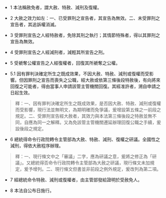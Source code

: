 * 1 本法稱赦免者，謂大赦、特赦、減刑及復權。

* 2 大赦之效力如左：一、已受罪刑之宣告者，其宣告為無效。二、未受罪刑之宣告者，其追訴權消滅。

* 3 受罪刑宣告之人經特赦者，免除其刑之執行；其情節特殊者，得以其罪刑之宣告為無效。

* 4 受罪刑宣告之人經減刑者，減輕其所宣告之刑。

* 5 受褫奪公權宣告之人經復權者，回復其所褫奪之公權。

* 5.1 因有罪判決確定所生之既成效果，不因大赦、特赦、減刑或復權而受影響。但因罪刑之宣告而喪失之公職，經大赦或依第三條後段特赦後，有向將來回復之可能者，得由當事人申請該管主管機關回復。其經准許者，溯自申請之日起生效。

> 釋：一、因有罪判決確定所生之既成效果，是否因大赦、特赦、減刑或復權而受影響，現行法並無明文，為期明確而免爭議，爰增設第五條之一前段之規定。二、受罪刑宣告經大赦者，其效力與本法第三條後段之特赦並無不同，自應為同一之解釋。又為免該管主管機關遷延辦理回復公職之手續，爰設後段之規定。

* 6 總統得命令行政院轉令主管部為大赦、特赦、減刑、復權之研議。全國性之減刑，得依大赦程序辦理。

> 釋：一、現行條文中之「審議」二字，應為研議之意，爰將之修正為「研議」。又總統得否命令行政院轉令主管部為大赦之研議，現行條文未加規定，爰予增列。二、現行條文但書並非前段之例外規定，爰改列為第二項。

* 7 經總統命令特赦、減刑或復權者，由主管部發給證明於受赦免人。

* 8 本法自公布日施行。

